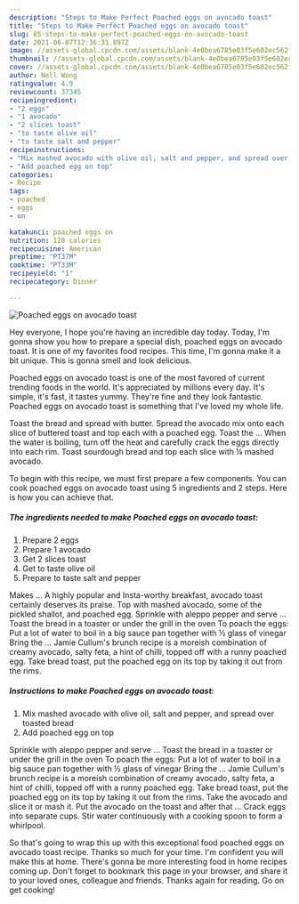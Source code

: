 ```yaml
---
description: "Steps to Make Perfect Poached eggs on avocado toast"
title: "Steps to Make Perfect Poached eggs on avocado toast"
slug: 85-steps-to-make-perfect-poached-eggs-on-avocado-toast
date: 2021-06-07T12:36:31.897Z
image: //assets-global.cpcdn.com/assets/blank-4e0bea6785e03f5e602ec562f230caae08da540cada707380b4fe1bbebba43da.png
thumbnail: //assets-global.cpcdn.com/assets/blank-4e0bea6785e03f5e602ec562f230caae08da540cada707380b4fe1bbebba43da.png
cover: //assets-global.cpcdn.com/assets/blank-4e0bea6785e03f5e602ec562f230caae08da540cada707380b4fe1bbebba43da.png
author: Nell Wong
ratingvalue: 4.9
reviewcount: 37345
recipeingredient:
- "2 eggs"
- "1 avocado"
- "2 slices toast"
- "to taste olive oil"
- "to taste salt and pepper"
recipeinstructions:
- "Mix mashed avocado with olive oil, salt and pepper, and spread over toasted bread"
- "Add poached egg on top"
categories:
- Recipe
tags:
- poached
- eggs
- on

katakunci: poached eggs on 
nutrition: 128 calories
recipecuisine: American
preptime: "PT37M"
cooktime: "PT33M"
recipeyield: "1"
recipecategory: Dinner

---
```



![Poached eggs on avocado toast](//assets-global.cpcdn.com/assets/blank-4e0bea6785e03f5e602ec562f230caae08da540cada707380b4fe1bbebba43da.png)

Hey everyone, I hope you're having an incredible day today. Today, I'm gonna show you how to prepare a special dish, poached eggs on avocado toast. It is one of my favorites food recipes. This time, I'm gonna make it a bit unique. This is gonna smell and look delicious.

Poached eggs on avocado toast is one of the most favored of current trending foods in the world. It's appreciated by millions every day. It's simple, it's fast, it tastes yummy. They're fine and they look fantastic. Poached eggs on avocado toast is something that I've loved my whole life.

Toast the bread and spread with butter. Spread the avocado mix onto each slice of buttered toast and top each with a poached egg. Toast the … When the water is boiling, turn off the heat and carefully crack the eggs directly into each rim. Toast sourdough bread and top each slice with ¼ mashed avocado.


To begin with this recipe, we must first prepare a few components. You can cook poached eggs on avocado toast using 5 ingredients and 2 steps. Here is how you can achieve that.

<!--inarticleads1-->

##### The ingredients needed to make Poached eggs on avocado toast:

1. Prepare 2 eggs
1. Prepare 1 avocado
1. Get 2 slices toast
1. Get to taste olive oil
1. Prepare to taste salt and pepper


Makes … A highly popular and Insta-worthy breakfast, avocado toast certainly deserves its praise. Top with mashed avocado, some of the pickled shallot, and poached egg. Sprinkle with aleppo pepper and serve … Toast the bread in a toaster or under the grill in the oven To poach the eggs: Put a lot of water to boil in a big sauce pan together with ½ glass of vinegar Bring the … Jamie Cullum&#39;s brunch recipe is a moreish combination of creamy avocado, salty feta, a hint of chilli, topped off with a runny poached egg. Take bread toast, put the poached egg on its top by taking it out from the rims. 

<!--inarticleads2-->

##### Instructions to make Poached eggs on avocado toast:

1. Mix mashed avocado with olive oil, salt and pepper, and spread over toasted bread
1. Add poached egg on top


Sprinkle with aleppo pepper and serve … Toast the bread in a toaster or under the grill in the oven To poach the eggs: Put a lot of water to boil in a big sauce pan together with ½ glass of vinegar Bring the … Jamie Cullum&#39;s brunch recipe is a moreish combination of creamy avocado, salty feta, a hint of chilli, topped off with a runny poached egg. Take bread toast, put the poached egg on its top by taking it out from the rims. Take the avocado and slice it or mash it. Put the avocado on the toast and after that … Crack eggs into separate cups. Stir water continuously with a cooking spoon to form a whirlpool. 

So that's going to wrap this up with this exceptional food poached eggs on avocado toast recipe. Thanks so much for your time. I'm confident you will make this at home. There's gonna be more interesting food in home recipes coming up. Don't forget to bookmark this page in your browser, and share it to your loved ones, colleague and friends. Thanks again for reading. Go on get cooking!
